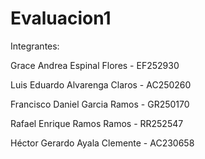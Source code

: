 # Evaluacion1

Integrantes:

Grace Andrea	Espinal Flores	- EF252930	

Luis Eduardo 	Alvarenga Claros - AC250260	

Francisco Daniel	Garcia Ramos	- GR250170	

Rafael Enrique 	Ramos Ramos	- RR252547 	

Héctor Gerardo	Ayala Clemente	- AC230658	
